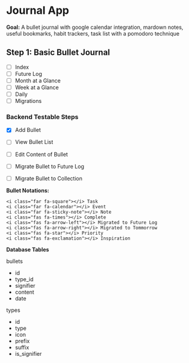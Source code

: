 # Journal App

**Goal:** A bullet journal with google calendar integration, mardown notes, useful bookmarks, habit trackers, task list with a pomodoro technique

## Step 1: Basic Bullet Journal

-   [ ] Index
-   [ ] Future Log
-   [ ] Month at a Glance
-   [ ] Week at a Glance
-   [ ] Daily
-   [ ] Migrations

### Backend Testable Steps

-   [x] Add Bullet
-   [ ] View Bullet List
-   [ ] Edit Content of Bullet
-   [ ] Migrate Bullet to Future Log
-   [ ] Migrate Bullet to Collection



**Bullet Notations:**

```
<i class="far fa-square"></i> Task
<i class="far fa-calendar"></i> Event
<i class="far fa-sticky-note"></i> Note
<i class="fas fa-times"></i> Complete
<i class="fas fa-arrow-left"></i> Migrated to Future Log
<i class="fas fa-arrow-right"></i> Migrated to Tommorrow
<i class="fas fa-star"></i> Priority
<i class="fas fa-exclamation"></i> Inspiration
```

**Database Tables**

bullets

-   id
-   type_id
-   signifier
-   content
-   date

types

-   id
-   type
-   icon
-   prefix
-   suffix
-   is_signifier
